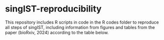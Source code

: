 # singIST-reproducibility
This repository includes R scripts in code in the R codes folder to reproduce all steps of singIST, including information from figures and tables from the paper (bioRxiv, 2024) according to the table below.
